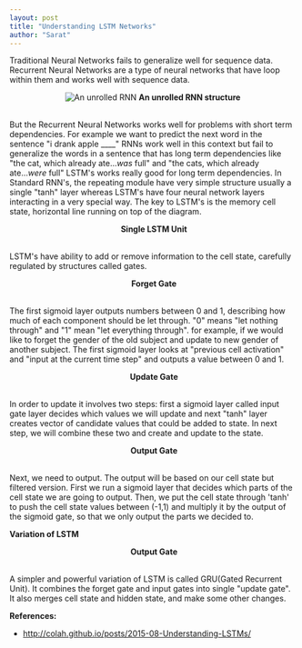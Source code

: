 ```yaml
---
layout: post
title: "Understanding LSTM Networks"
author: "Sarat"
---
```


Traditional Neural Networks fails to generalize well for sequence data. Recurrent Neural Networks are a type of neural networks that have loop within them and works well with sequence data.
<div align="center">
<img src="https://i.imgur.com/xH3VMry.png" alt="An unrolled RNN">
<strong>An unrolled RNN structure</strong>
</div><br />

But the Recurrent Neural Networks works well for problems with short term dependencies. For example we want to predict the next word in the sentence "i drank apple ____" RNNs work well in this context but fail to generalize the words in a sentence that has long term dependencies like "the cat, which already ate...*was* full" and "the cats, which already ate...*were* full"
LSTM's works really good for long term dependencies. In Standard RNN's, the repeating module have very simple structure usually a single "tanh" layer whereas LSTM's have four neural network layers interacting in a very special way. The key to LSTM's is the memory cell state, horizontal line running on top of the diagram.

<div align="center">
<img src="https://i.imgur.com/waWHYQE.png" alt="">
<strong>Single LSTM Unit</strong>
</div><br />

LSTM's have ability to add or remove information to the cell state, carefully regulated by structures called gates.

<div align="center">
<img src="https://i.imgur.com/y9XGWsj.png" alt="">
<strong>Forget Gate</strong>
</div><br />

The first sigmoid layer outputs numbers between 0 and 1, describing how much of each component should be let through. "0" means "let nothing through" and "1" mean "let everything through".
for example, if we would like to forget the gender of the old subject and update to new gender of another subject. The first sigmoid layer looks at "previous cell activation" and "input at the current time step" and outputs a value between 0 and 1.

<div align="center">
<img src="https://i.imgur.com/59Br1vk.png" alt="">
<strong>Update Gate</strong>
</div><br />

 In order to update it involves two steps: first a sigmoid layer called input gate layer decides which values we will update and next "tanh" layer creates vector of candidate values that could be added to state. In next step, we will combine these two and create and update to the state.

 <div align="center">
 <img src="https://i.imgur.com/XAdGY9y.png" alt="">
 <strong>Output Gate</strong>
 </div><br />

 Next, we need to output. The output will be based on our cell state but filtered version. First we run a sigmoid layer that decides which parts of the cell state we are going to output. Then, we put the cell state through 'tanh' to push the cell state values between (-1,1) and multiply it by the output of the sigmoid gate, so that we only output the parts we decided to.

 **Variation of LSTM**

 <div align="center">
 <img src="https://i.imgur.com/ZLM5vBa.png" alt="">
 <strong>Output Gate</strong>
 </div><br />

 A simpler and powerful variation of LSTM is called GRU(Gated Recurrent Unit). It combines the forget gate and input gates into single "update gate". It also merges cell state and hidden state, and make some other changes.

 **References:**
 * http://colah.github.io/posts/2015-08-Understanding-LSTMs/
